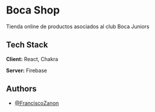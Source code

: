 
# Boca Shop

Tienda online de productos asociados al club Boca Juniors

## Tech Stack

**Client:** React, Chakra

**Server:** Firebase


## Authors

- [@FranciscoZanon](https://www.github.com/FranciscoZanon)

